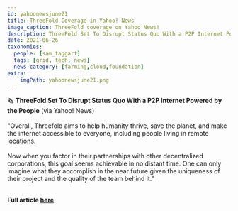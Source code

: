 ```yaml
---
id: yahoonewsjune21
title: ThreeFold Coverage in Yahoo! News
image_caption: ThreeFold coverage on Yahoo News!
description: ThreeFold Set To Disrupt Status Quo With a P2P Internet Powered by the People - via Yahoo! News
date: 2021-06-26
taxonomies:
  people: [sam_taggart]
  tags: [grid, tech, news]
  news-category: [farming,cloud,foundation]
extra:
    imgPath: yahoonewsjune21.png
---
```


🗞 **ThreeFold Set To Disrupt Status Quo With a P2P Internet Powered by the People** (via Yahoo! News)
<br/>
<br/>
"Overall, Threefold aims to help humanity thrive, save the planet, and make the internet accessible to everyone, including people living in remote locations.
<br/>
<br/>
Now when you factor in their partnerships with other decentralized corporations, this goal seems achievable in no distant time. One can only imagine what they accomplish in the near future given the uniqueness of their project and the quality of the team behind it."
<br/>
<br/>

**Full article [here](https://news.yahoo.com/news/threefold-set-disrupt-status-quo-051457787.html?guccounter=1)**
